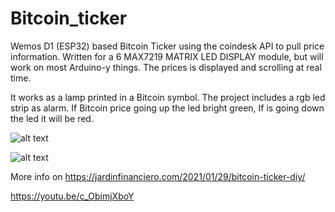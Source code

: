 # Bitcoin_ticker
Wemos D1 (ESP32) based Bitcoin Ticker using the coindesk API to pull price information.
Written for a 6 MAX7219 MATRIX LED DISPLAY module, but will work on most Arduino-y things. The prices is displayed and scrolling at real time.

It works as a lamp printed in a Bitcoin symbol. The project includes a rgb led strip as alarm. If Bitcoin price going up the led bright green, If is going down the led it will be red.

![alt text](https://user-images.githubusercontent.com/78655460/107124539-d3118c80-68a4-11eb-8ca6-3c025bbbba9a.png)


![alt text](https://user-images.githubusercontent.com/78655460/107124676-972af700-68a5-11eb-9eac-8737c0e05b0e.jpg)



More info on https://jardinfinanciero.com/2021/01/29/bitcoin-ticker-diy/

https://youtu.be/c_ObimjXboY
